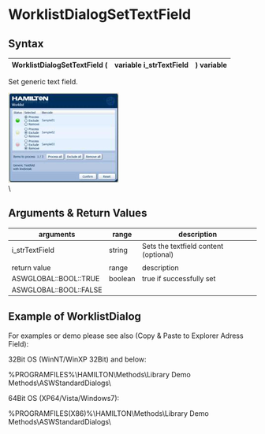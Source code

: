 # WorklistDialogSetTextField

## Syntax

| WorklistDialogSetTextField ( | variable i\_strTextField | ) variable |
| ---------------------------- | ------------------------ | ---------- |

Set generic text field.

![](<../../../../.gitbook/assets/image (20) (1) (1) (1) (1).png>)\
\


## Arguments & Return Values

| arguments              | range   | description                           |
| ---------------------- | ------- | ------------------------------------- |
| i\_strTextField        | string  | Sets the textfield content (optional) |
|                        |         |                                       |
| return value           | range   | description                           |
| ASWGLOBAL::BOOL::TRUE  | boolean | true if successfully set              |
| ASWGLOBAL::BOOL::FALSE |         |                                       |

## Example of WorklistDialog

For examples or demo please see also (Copy & Paste to Explorer Adress Field):

32Bit OS (WinNT/WinXP 32Bit) and below:

%PROGRAMFILES%\HAMILTON\Methods\Library Demo Methods\ASWStandardDialogs\\

64Bit OS (XP64/Vista/Windows7):

%PROGRAMFILES(X86)%\HAMILTON\Methods\Library Demo Methods\ASWStandardDialogs\\
